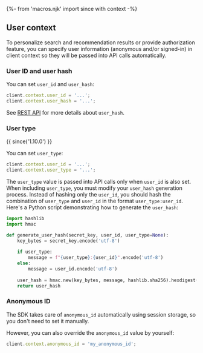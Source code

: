 {%- from 'macros.njk' import since with context -%}

## User context

To personalize search and recommendation results or provide authorization feature, you can specify user information (anonymous and/or signed-in) in client context so they will be passed into API calls automatically.

### User ID and user hash
You can set `user_id` and `user_hash`:

```js
client.context.user_id = '...';
client.context.user_hash = '...';
```

See [REST API](https://api.askmiso.com/#operation/search_v1_search_search_post) for more details about `user_hash`.

### User type

{{ since('1.10.0') }}

You can set `user_type`:

```js
client.context.user_id = '...';
client.context.user_type = '...';
```

The `user_type` value is passed into API calls only when `user_id` is also set. When including `user_type`, you must modify your `user_hash` generation process. Instead of hashing only the `user_id`, you should hash the combination of `user_type` and `user_id` in the format `user_type:user_id`. Here's a Python script demonstrating how to generate the `user_hash`:

```python
import hashlib
import hmac

def generate_user_hash(secret_key, user_id, user_type=None):
    key_bytes = secret_key.encode('utf-8')
    
    if user_type:
        message = f"{user_type}:{user_id}".encode('utf-8')
    else:
        message = user_id.encode('utf-8')
    
    user_hash = hmac.new(key_bytes, message, hashlib.sha256).hexdigest()
    return user_hash
```

### Anonymous ID

The SDK takes care of `anonymous_id` automatically using session storage, so you don't need to set it manually.

However, you can also override the `anonymous_id` value by yourself:

```js
client.context.anonymous_id = 'my_anonymous_id';
```
